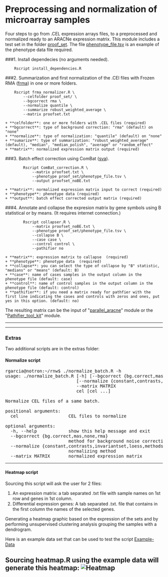 # Preprocessing and normalization of microarray samples

Four steps to go from .CEL expression arrays files, to a preprocessed and normalized ready to an ARACNe expression matrix. This module includes a test set in the folder [proof_set](/normalization-preprocessing/proof_set/). The file [phenotype_file.tsv](https://github.com/CSB-IG/rnw/blob/master/normalization-preprocessing/proof_set/phenotype_file.tsv) is an example of the phenotype data file required.

###1. Install dependecies (no arguments needed).

		Rscript install_dependencies.R

###2. Summarization and first normalization of the .CEl files with Frozen RMA ([frma](https://www.bioconductor.org/packages/release/bioc/html/frma.html)) in one or more folders.

		Rscript frma_normalizer.R \
			--celfolder proof_set/ \
			--bgcorrect rma \
			--normalize quantile \
			--summarize robust_weighted_average \
			--matrix proofset.txt
			
	+ **celfolder**: one or more folders with .CEL files (required)
	+ **bgcorrect**: type of background correction: "rma" (default) on "none"
	+ **normalize**: type of normalization: "quantile" (default) on "none"
	+ **sumarize**: type of summarization: "robust_weighted_average" (default), "median", "median_polish", "average" or "random_effect"
	+ **matrix**: normalized expression matrix output (required)

	
###3. Batch effect correction using ComBat ([sva](https://www.bioconductor.org/packages/release/bioc/html/sva.html)).

			Rscript ComBat_correction.R \
				--matrix proofset.txt \
				--phenotype proof_set/phenotype_file.tsv \
				--output proofset_noBE.txt

	+ **matrix**: normalized expression matrix input to correct (required)
	+ **phenotype**: phenotype data (required)
	+ **output**: batch effect corrected output matrix (required)
				
###4. Annotate and collapse the expresion matrix by gene symbols using B statistical or by means. (It requires internet connection.)

			Rscript collapser.R \
				--matrix proofset_noBE.txt \
				--phenotype proof_set/phenotype_file.tsv \
				--collapse B \
				--case case \
				--control control \
				--pathifier no
				
	+ **matrix**: expression matrix to callapse  (required)
	+ **phenotype**: phenotype data  (required)
	+ **collapse**: you can select the type of collapse by "B" statistic, "medians" or "means" (default: B)
	+ **case**: name of cases samples in the output column in the phenotype file (default: case)
	+ **control**: name of control samples in the output column in the phenotype file (default: control)
	+ **pathifier**: if you need a matrix ready for pathfier with the first line indicating the cases and controls with zeros and ones, put yes in this option. (default: no)
	
	
The resulting matrix can be the input of "[parallel_aracne](https://github.com/CSB-IG/parallel-aracne)" module or the "[Pathifier_tool_kit](https://github.com/AngelCampos/Pathifier-Tool-Kit)" module.



---
---


### Extras

Two additional scripts are in the extras folder:

#### Normalize script

<pre>
rgarcia@notron:~/rnw$ ./normalize_batch.R -h
usage: ./normalize_batch.R [-h] [--bgcorrect {bg.correct,mas,none,rma}]
                           [--normalize {constant,contrasts,invariantset,loess,methods,qspline,quantiles,quantiles.robust}]
                           --matrix MATRIX
                           cel [cel ...]

Normalize CEL files of a same batch.

positional arguments:
  cel                   CEL files to normalize

optional arguments:
  -h, --help            show this help message and exit
  --bgcorrect {bg.correct,mas,none,rma}
                        method for background noise correction
  --normalize {constant,contrasts,invariantset,loess,methods,qspline,quantiles,quantiles.robust}
                        normalizing method
  --matrix MATRIX       normalized expression matrix
</pre>

---
#### Heatmap script

Sourcing this script will ask the user for 2 files:

1. An expression matrix: a tab separated .txt file with sample names on 1st row and genes in 1st column.
2. Differential expression genes: A tab separated .txt. file that contains in the first column the names of the selected genes.

Generating a heatmap graphic based on the expression of the sets and by performing unsupervised clustering analysis grouping the samples with a dendrogram.

Here is an example data set that can be used to test the script
[Example-Data](https://dl.dropboxusercontent.com/u/72765415/Example_expression_set.txt "Right click/save link as...")

Sourcing heatmap.R using the example data will generate this heatmap:
![Heatmap](https://dl.dropboxusercontent.com/u/72765415/example_heatmap.png)
---
